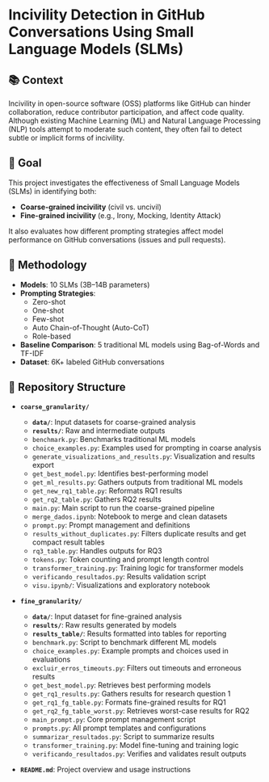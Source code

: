 # Incivility Detection in GitHub Conversations Using Small Language Models (SLMs)

## 📚 Context

Incivility in open-source software (OSS) platforms like GitHub can hinder collaboration, reduce contributor participation, and affect code quality. Although existing Machine Learning (ML) and Natural Language Processing (NLP) tools attempt to moderate such content, they often fail to detect subtle or implicit forms of incivility.

## 🎯 Goal

This project investigates the effectiveness of Small Language Models (SLMs) in identifying both:
- **Coarse-grained incivility** (civil vs. uncivil)
- **Fine-grained incivility** (e.g., Irony, Mocking, Identity Attack)

It also evaluates how different prompting strategies affect model performance on GitHub conversations (issues and pull requests).

## 🧪 Methodology

- **Models**: 10 SLMs (3B–14B parameters)
- **Prompting Strategies**: 
  - Zero-shot
  - One-shot
  - Few-shot
  - Auto Chain-of-Thought (Auto-CoT)
  - Role-based
- **Baseline Comparison**: 5 traditional ML models using Bag-of-Words and TF-IDF
- **Dataset**: 6K+ labeled GitHub conversations

## 📁 Repository Structure

- **`coarse_granularity/`**  
  - **`data/`**: Input datasets for coarse-grained analysis  
  - **`results/`**: Raw and intermediate outputs  
  - `benchmark.py`: Benchmarks traditional ML models  
  - `choice_examples.py`: Examples used for prompting in coarse analysis  
  - `generate_visualizations_and_results.py`: Visualization and results export  
  - `get_best_model.py`: Identifies best-performing model  
  - `get_ml_results.py`: Gathers outputs from traditional ML models  
  - `get_new_rq1_table.py`: Reformats RQ1 results  
  - `get_rq2_table.py`: Gathers RQ2 results  
  - `main.py`: Main script to run the coarse-grained pipeline  
  - `merge_dados.ipynb`: Notebook to merge and clean datasets  
  - `prompt.py`: Prompt management and definitions  
  - `results_without_duplicates.py`: Filters duplicate results and get compact result tables 
  - `rq3_table.py`: Handles outputs for RQ3  
  - `tokens.py`: Token counting and prompt length control  
  - `transformer_training.py`: Training logic for transformer models  
  - `verificando_resultados.py`: Results validation script  
  - `visu.ipynb/`: Visualizations and exploratory notebook  

- **`fine_granularity/`**  
  - **`data/`**: Input dataset for fine-grained analysis  
  - **`results/`**: Raw results generated by models  
  - **`results_table/`**: Results formatted into tables for reporting  
  - `benchmark.py`: Script to benchmark different ML models  
  - `choice_examples.py`: Example prompts and choices used in evaluations  
  - `excluir_erros_timeouts.py`: Filters out timeouts and erroneous results  
  - `get_best_model.py`: Retrieves best performing models  
  - `get_rq1_results.py`: Gathers results for research question 1  
  - `get_rq1_fg_table.py`: Formats fine-grained results for RQ1  
  - `get_rq2_fg_table_worst.py`: Retrieves worst-case results for RQ2  
  - `main_prompt.py`: Core prompt management script  
  - `prompts.py`: All prompt templates and configurations  
  - `summarizar_resultados.py`: Script to summarize results  
  - `transformer_training.py`: Model fine-tuning and training logic  
  - `verificando_resultados.py`: Verifies and validates result outputs  

- **`README.md`**: Project overview and usage instructions
